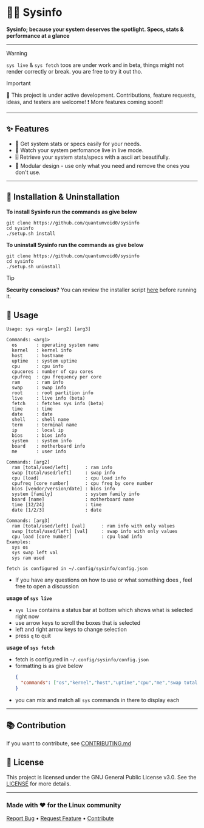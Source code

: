 # 👨‍💻 Sysinfo
**Sysinfo; because your system deserves the spotlight. Specs, stats & performance at a glance**

---

>[!WARNING]
>`sys live` & `sys fetch` toos are under work and in beta, things might not render correctly or break. you are free to try it out tho.

> [!IMPORTANT]
> 🚧 This project is under active development. Contributions, feature requests, ideas, and testers are welcome!
> ❗ More features coming soon!!

---


## ✨ Features

- 🔄 Get system stats or specs easily for your needs.
- 📱 Watch your system perfomance live in live mode.
- 🎚️ Retrieve your system stats/specs with a ascii art beautifully.
- 🧩 Modular design - use only what you need and remove the ones you don't use.
---

## 💾 Installation & Uninstallation

**To install Sysinfo run the commands as give below**
```fish
git clone https://github.com/quantumvoid0/sysinfo
cd sysinfo
./setup.sh install
```

**To uninstall Sysinfo run the commands as give below**
```fish
git clone https://github.com/quantumvoid0/sysinfo
cd sysinfo
./setup.sh uninstall
```

> [!TIP]
> **Security conscious?** You can review the installer script [here](https://raw.githubusercontent.com/quantumvoid0/sysinfo/refs/heads/main/setup.sh) before running it.

## 🫴 Usage
```
Usage: sys <arg1> [arg2] [arg3]

Commands: <arg1>
  os       : operating system name
  kernel   : kernel info
  host     : hostname
  uptime   : system uptime
  cpu      : cpu info
  cpucores : number of cpu cores
  cpufreq  : cpu frequency per core
  ram      : ram info
  swap     : swap info
  root     : root partition info
  live     : live info (beta)
  fetch    : fetches sys info (beta)
  time     : time
  date     : date
  shell    : shell name
  term     : terminal name
  ip       : local ip
  bios     : bios info
  system   : system info
  board    : motherboard info
  me       : user info

Commands: [arg2]
  ram [total/used/left]      : ram info
  swap [total/used/left]     : swap info
  cpu [load]                 : cpu load info
  cpufreq [core number]      : cpu freq by core number
  bios [vendor/version/date] : bios info
  system [family]            : system family info
  board [name]               : motherboard name
  time [12/24]               : time
  date [1/2/3]               : date

Commands: [arg3]
  ram [total/used/left] [val]      : ram info with only values
  swap [total/used/left] [val]     : swap info with only values
  cpu load [core number]           : cpu load info
Examples:
  sys os
  sys swap left val
  sys ram used

fetch is configured in ~/.config/sysinfo/config.json
```
- If you have any questions on how to use or what something does , feel free to open a discussion

**usage of `sys live`**
- `sys live` contains a status bar at bottom which shows what is selected right now
- use arrow keys to scroll the boxes that is selected
- left and right arrow keys to change selection
- press `q` to quit

**usage of `sys fetch`**
- fetch is configured in `~/.config/sysinfo/config.json`
- formatting is as give below
  ```json
  {
    "commands": ["os","kernel","host","uptime","cpu","me","swap total","ram total","cores"]
  }
  ```
- you can mix and match all `sys` commands in there to display each

---

## 📚 Contribution

If you want to contribute, see [CONTRIBUTING.md](https://github.com/quantumvoid0/sysinfo/blob/main/CONTRIBUTING.md)


## 📄 License

This project is licensed under the GNU General Public License v3.0. See the [LICENSE](LICENSE) for more details.

---

### Made with ❤️ for the Linux community

[Report Bug](https://github.com/quantumvoid0/sysinfo/issues) •
[Request Feature](https://github.com/quantumvoid0/sysinfo/discussions) •
[Contribute](https://github.com/quantumvoid0/sysinfo/blob/main/CONTRIBUTING.md)
